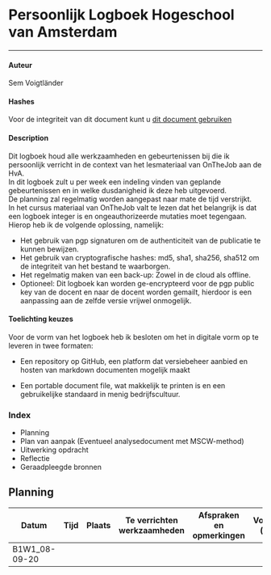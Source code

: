 # Persoonlijk Logboek Hogeschool van Amsterdam
----

#### Auteur
Sem Voigtländer

#### Hashes
Voor de integriteit van dit document kunt u [dit document gebruiken](hashes.txt)

#### Description

Dit logboek houd alle werkzaamheden en gebeurtenissen bij die ik persoonlijk verricht in de context van het lesmateriaal van OnTheJob aan de HvA.  
In dit logboek zult u per week een indeling vinden van geplande gebeurtenissen en in welke dusdanigheid ik deze heb uitgevoerd.  
De planning zal regelmatig worden aangepast naar mate de tijd verstrijkt.  
In het cursus materiaal van OnTheJob valt te lezen dat het belangrijk is dat een logboek integer is en ongeauthorizeerde mutaties moet tegengaan.  
Hierop heb ik de volgende oplossing, namelijk:
- Het gebruik van pgp signaturen om de authenticiteit van de publicatie te kunnen bewijzen.
- Het gebruik van cryptografische hashes: md5, sha1, sha256, sha512 om de integriteit van het bestand te waarborgen.  
- Het regelmatig maken van een back-up: Zowel in de cloud als offline.
- Optioneel: Dit logboek kan worden ge-encrypteerd voor de pgp public key van de docent en naar de docent worden gemailt, hierdoor is een aanpassing aan de 
zelfde versie vrijwel onmogelijk.  


#### Toelichting keuzes

Voor de vorm van het logboek heb ik besloten om het in digitale vorm op te leveren in twee formaten:  

- Een repository op GitHub, een platform dat versiebeheer aanbied en hosten van markdown documenten mogelijk maakt  

- Een portable document file, wat makkelijk te printen is en een gebruikelijke standaard in menig bedrijfscultuur.


### Index

- Planning
- Plan van aanpak (Eventueel analysedocument met MSCW-method)
- Uitwerking opdracht
- Reflectie
- Geraadpleegde bronnen


## Planning

| Datum		| Tijd		| Plaats		| Te verrichten werkzaamheden		| Afspraken en opmerkingen	|  Voltooid (y/n) |
| ------------- | ------------- | --------------------- | ------------------------------------- | ----------------------------- | --------------- |
| B1W1_08-09-20 | 		|			| 					| 				| 		  |

